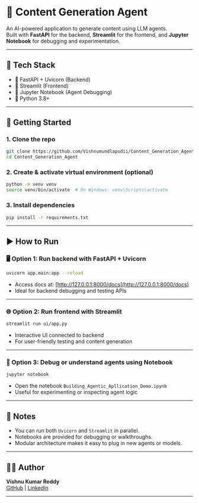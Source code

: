 
# 🧠 Content Generation Agent

An AI-powered application to generate content using LLM agents.  
Built with **FastAPI** for the backend, **Streamlit** for the frontend, and **Jupyter Notebook** for debugging and experimentation.

---

## 🧰 Tech Stack

- 🔹 FastAPI + Uvicorn (Backend)
- 🔹 Streamlit (Frontend)
- 🔹 Jupyter Notebook (Agent Debugging)
- 🔹 Python 3.8+

---

## 🚀 Getting Started

### 1. Clone the repo

```bash
git clone https://github.com/Vishnumundlapudii/Content_Generation_Agent.git
cd Content_Generation_Agent
```

### 2. Create & activate virtual environment (optional)

```bash
python -m venv venv
source venv/bin/activate  # On Windows: venv\Scripts\activate
```

### 3. Install dependencies

```bash
pip install -r requirements.txt
```

---

## ▶️ How to Run

### 🖥️ Option 1: Run backend with FastAPI + Uvicorn

```bash
uvicorn app.main:app --reload
```

- Access docs at: [http://127.0.0.1:8000/docs](http://127.0.0.1:8000/docs)
- Ideal for backend debugging and testing APIs

---

### 🌐 Option 2: Run frontend with Streamlit

```bash
streamlit run ui/app.py
```

- Interactive UI connected to backend
- For user-friendly testing and content generation

---

### 🧪 Option 3: Debug or understand agents using Notebook

```bash
jupyter notebook
```

- Open the notebook ```Building_Agentic_Apllication_Demo.ipynb```
- Useful for experimenting or inspecting agent logic

---

## 📝 Notes

- You can run both `Uvicorn` and `Streamlit` in parallel.
- Notebooks are provided for debugging or walkthroughs.
- Modular architecture makes it easy to plug in new agents or models.

---

## 👨‍💻 Author

**Vishnu Kumar Reddy**  
[GitHub](https://github.com/Vishnumundlapudii) | [LinkedIn](https://www.linkedin.com/in/vishnu-kumar-reddy-512552152/)

---
